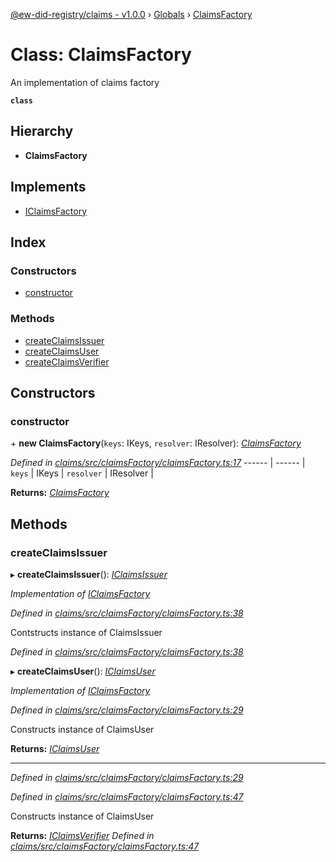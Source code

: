 [@ew-did-registry/claims - v1.0.0](../README.md) › [Globals](../globals.md) › [ClaimsFactory](claimsfactory.md)

# Class: ClaimsFactory

An implementation of claims factory

**`class`** 

## Hierarchy

* **ClaimsFactory**

## Implements

* [IClaimsFactory](../interfaces/iclaimsfactory.md)

## Index

### Constructors

* [constructor](claimsfactory.md#constructor)

### Methods

* [createClaimsIssuer](claimsfactory.md#createclaimsissuer)
* [createClaimsUser](claimsfactory.md#createclaimsuser)
* [createClaimsVerifier](claimsfactory.md#createclaimsverifier)

## Constructors

###  constructor

\+ **new ClaimsFactory**(`keys`: IKeys, `resolver`: IResolver): *[ClaimsFactory](claimsfactory.md)*

*Defined in [claims/src/claimsFactory/claimsFactory.ts:17](https://github.com/energywebfoundation/ew-did-registry/blob/b17cc12/packages/claims/src/claimsFactory/claimsFactory.ts#L17)*
------ | ------ |
`keys` | IKeys |
`resolver` | IResolver |

**Returns:** *[ClaimsFactory](claimsfactory.md)*

## Methods

###  createClaimsIssuer

▸ **createClaimsIssuer**(): *[IClaimsIssuer](../interfaces/iclaimsissuer.md)*

*Implementation of [IClaimsFactory](../interfaces/iclaimsfactory.md)*

*Defined in [claims/src/claimsFactory/claimsFactory.ts:38](https://github.com/energywebfoundation/ew-did-registry/blob/b17cc12/packages/claims/src/claimsFactory/claimsFactory.ts#L38)*

Contstructs instance of ClaimsIssuer

*Defined in [claims/src/claimsFactory/claimsFactory.ts:38](https://github.com/energywebfoundation/ew-did-registry/blob/b17cc12/packages/claims/src/claimsFactory/claimsFactory.ts#L38)*

▸ **createClaimsUser**(): *[IClaimsUser](../interfaces/iclaimsuser.md)*

*Implementation of [IClaimsFactory](../interfaces/iclaimsfactory.md)*

*Defined in [claims/src/claimsFactory/claimsFactory.ts:29](https://github.com/energywebfoundation/ew-did-registry/blob/b17cc12/packages/claims/src/claimsFactory/claimsFactory.ts#L29)*

Constructs instance of ClaimsUser

**Returns:** *[IClaimsUser](../interfaces/iclaimsuser.md)*

___

*Defined in [claims/src/claimsFactory/claimsFactory.ts:29](https://github.com/energywebfoundation/ew-did-registry/blob/b17cc12/packages/claims/src/claimsFactory/claimsFactory.ts#L29)*

*Defined in [claims/src/claimsFactory/claimsFactory.ts:47](https://github.com/energywebfoundation/ew-did-registry/blob/b17cc12/packages/claims/src/claimsFactory/claimsFactory.ts#L47)*

Constructs instance of ClaimsUser

**Returns:** *[IClaimsVerifier](../interfaces/iclaimsverifier.md)*
*Defined in [claims/src/claimsFactory/claimsFactory.ts:47](https://github.com/energywebfoundation/ew-did-registry/blob/b17cc12/packages/claims/src/claimsFactory/claimsFactory.ts#L47)*
